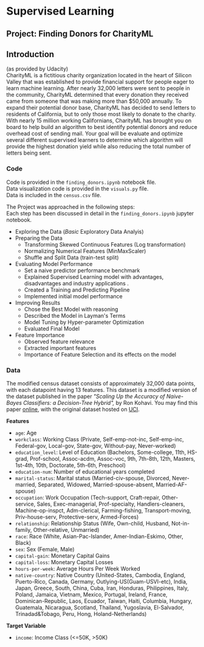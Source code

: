 
# Supervised Learning
## Project: Finding Donors for CharityML

## Introduction
(as provided by Udacity)</br>
CharityML is a fictitious charity organization located in the heart of Silicon Valley that was established to provide
financial support for people eager to learn machine learning. After nearly 32,000 letters were sent to people in the 
community, CharityML determined that every donation they received came from someone that was making more than $50,000 
annually. To expand their potential donor base, CharityML has decided to send letters to residents of California, but to only 
those most likely to donate to the charity. With nearly 15 million working Californians, CharityML has brought you on board to
help build an algorithm to best identify potential donors and reduce overhead cost of sending mail. Your goal will be evaluate
and optimize several different supervised learners to determine which algorithm will provide the highest donation yield while
also reducing the total number of letters being sent.

### Code

Code is provided in the `finding_donors.ipynb` notebook file.</br>
Data visualization code is provided in the `visuals.py` file.</br>
Data is included in the `census.csv` file.</br>

The Project was approached in the following steps:</br>
Each step has been discussed in detail in the `finding_donors.ipynb` jupyter notebook.</br>
- Exploring the Data (_Basic_ Exploratory Data Analyis)
- Preparing the Data 
  - Transforming Skewed Continuous Features (Log transformation)
  - Normalizing Numerical Features (MinMaxScaler)
  - Shuffle and Split Data (train-test split)
- Evaluating Model Performance
  - Set a naive predictor performance benchmark
  - Explained Supervised Learning model with advantages, disadvantages and industry applications .
  - Created a Training and Predicting Pipeline
  - Implemented initial model performance
- Improving Results
  - Chose the Best Model with reasoning
  - Described the Model in Layman's Terms
  - Model Tuning by Hyper-parameter Optimization
  - Evaluated Final Model
- Feature Importance
  - Observed feature relevance
  - Extracted important features
  - Importance of Feature Selection and its effects on the model
### Data

The modified census dataset consists of approximately 32,000 data points, with each datapoint having 13 features. This dataset is a modified version of the dataset published in the paper *"Scaling Up the Accuracy of Naive-Bayes Classifiers: a Decision-Tree Hybrid",* by Ron Kohavi. You may find this paper [online](https://www.aaai.org/Papers/KDD/1996/KDD96-033.pdf), with the original dataset hosted on [UCI](https://archive.ics.uci.edu/ml/datasets/Census+Income).

**Features**
- `age`: Age
- `workclass`: Working Class (Private, Self-emp-not-inc, Self-emp-inc, Federal-gov, Local-gov, State-gov, Without-pay, Never-worked)
- `education_level`: Level of Education (Bachelors, Some-college, 11th, HS-grad, Prof-school, Assoc-acdm, Assoc-voc, 9th, 7th-8th, 12th, Masters, 1st-4th, 10th, Doctorate, 5th-6th, Preschool)
- `education-num`: Number of educational years completed
- `marital-status`: Marital status (Married-civ-spouse, Divorced, Never-married, Separated, Widowed, Married-spouse-absent, Married-AF-spouse)
- `occupation`: Work Occupation (Tech-support, Craft-repair, Other-service, Sales, Exec-managerial, Prof-specialty, Handlers-cleaners, Machine-op-inspct, Adm-clerical, Farming-fishing, Transport-moving, Priv-house-serv, Protective-serv, Armed-Forces)
- `relationship`: Relationship Status (Wife, Own-child, Husband, Not-in-family, Other-relative, Unmarried)
- `race`: Race (White, Asian-Pac-Islander, Amer-Indian-Eskimo, Other, Black)
- `sex`: Sex (Female, Male)
- `capital-gain`: Monetary Capital Gains
- `capital-loss`: Monetary Capital Losses
- `hours-per-week`: Average Hours Per Week Worked
- `native-country`: Native Country (United-States, Cambodia, England, Puerto-Rico, Canada, Germany, Outlying-US(Guam-USVI-etc), India, Japan, Greece, South, China, Cuba, Iran, Honduras, Philippines, Italy, Poland, Jamaica, Vietnam, Mexico, Portugal, Ireland, France, Dominican-Republic, Laos, Ecuador, Taiwan, Haiti, Columbia, Hungary, Guatemala, Nicaragua, Scotland, Thailand, Yugoslavia, El-Salvador, Trinadad&Tobago, Peru, Hong, Holand-Netherlands)

**Target Variable**
- `income`: Income Class (<=50K, >50K)
